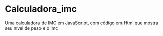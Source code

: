 # Calculadora_imc
Uma calculadora de IMC em JavaScript, com código em Html que mostra seu nível de peso e o imc
